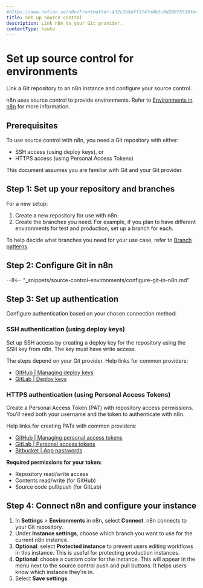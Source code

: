 ```yaml
---
#https://www.notion.so/n8n/Frontmatter-432c2b8dff1f43d4b1c8d20075510fe4
title: Set up source control
description: Link n8n to your Git provider.
contentType: howto
---
```


# Set up source control for environments

Link a Git repository to an n8n instance and configure your source control.

n8n uses source control to provide environments. Refer to [Environments in n8n](/source-control-environments/understand/environments.md) for more information.

## Prerequisites

To use source control with n8n, you need a Git repository with either:
- SSH access (using deploy keys), or 
- HTTPS access (using Personal Access Tokens)

This document assumes you are familiar with Git and your Git provider.

## Step 1: Set up your repository and branches

For a new setup:

1. Create a new repository for use with n8n. 
1. Create the branches you need. For example, if you plan to have different environments for test and production, set up a branch for each.

To help decide what branches you need for your use case, refer to [Branch patterns](/source-control-environments/understand/patterns.md).

## Step 2: Configure Git in n8n

--8<-- "_snippets/source-control-environments/configure-git-in-n8n.md"

## Step 3: Set up authentication

Configure authentication based on your chosen connection method:

### SSH authentication (using deploy keys)

Set up SSH access by creating a deploy key for the repository using the SSH key from n8n. The key must have write access.

The steps depend on your Git provider. Help links for common providers:

* [GitHub | Managing deploy keys](https://docs.github.com/en/authentication/connecting-to-github-with-ssh/managing-deploy-keys)
* [GitLab | Deploy keys](https://docs.gitlab.com/ee/user/project/deploy_keys/)

### HTTPS authentication (using Personal Access Tokens)

Create a Personal Access Token (PAT) with repository access permissions. You'll need both your username and the token to authenticate with n8n.

Help links for creating PATs with common providers:

* [GitHub | Managing personal access tokens](https://docs.github.com/en/authentication/keeping-your-account-and-data-secure/managing-your-personal-access-tokens)
* [GitLab | Personal access tokens](https://docs.gitlab.com/ee/user/profile/personal_access_tokens.html)
* [Bitbucket | App passwords](https://support.atlassian.com/bitbucket-cloud/docs/app-passwords/)

**Required permissions for your token:**
- Repository read/write access
- Contents read/write (for GitHub)
- Source code pull/push (for GitLab)

## Step 4: Connect n8n and configure your instance

1. In **Settings** > **Environments** in n8n, select **Connect**. n8n connects to your Git repository.
1. Under **Instance settings**, choose which branch you want to use for the current n8n instance.
1. **Optional**: select **Protected instance** to prevent users editing workflows in this instance. This is useful for protecting production instances.
1. **Optional**: choose a custom color for the instance. This will appear in the menu next to the source control push and pull buttons. It helps users know which instance they're in.
1. Select **Save settings**.

